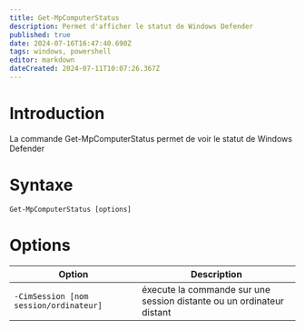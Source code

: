 ```yaml
---
title: Get-MpComputerStatus
description: Permet d'afficher le statut de Windows Defender
published: true
date: 2024-07-16T16:47:40.690Z
tags: windows, powershell
editor: markdown
dateCreated: 2024-07-11T10:07:26.367Z
---
```


# Introduction

La commande Get-MpComputerStatus permet de voir le statut de Windows Defender

# Syntaxe

`Get-MpComputerStatus [options]`

# Options

| Option                                 | Description                                                           |
| -------------------------------------- | --------------------------------------------------------------------- |
| `-CimSession [nom session/ordinateur]` | éxecute la commande sur une session distante ou un ordinateur distant |
